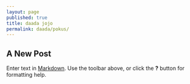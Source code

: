 ```yaml
---
layout: page
published: true
title: daada jojo
permalink: daada/pokus/
---
```


## A New Post

Enter text in [Markdown](http://daringfireball.net/projects/markdown/). Use the toolbar above, or click the **?** button for formatting help.
